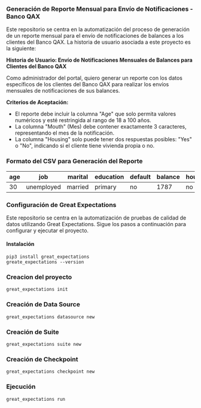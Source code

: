 ### Generación de Reporte Mensual para Envío de Notificaciones - Banco QAX

Este repositorio se centra en la automatización del proceso de generación de un reporte mensual para el envío de notificaciones de balances a los clientes del Banco QAX. La historia de usuario asociada a este proyecto es la siguiente:

**Historia de Usuario: Envío de Notificaciones Mensuales de Balances para Clientes del Banco QAX**

Como administrador del portal, quiero generar un reporte con los datos específicos de los clientes del Banco QAX para realizar los envíos mensuales de notificaciones de sus balances.

**Criterios de Aceptación:**
- El reporte debe incluir la columna "Age" que solo permita valores numéricos y esté restringida al rango de 18 a 100 años.
- La columna "Mouth" (Mes) debe contener exactamente 3 caracteres, representando el mes de la notificación.
- La columna "Housing" solo puede tener dos respuestas posibles: "Yes" o "No", indicando si el cliente tiene vivienda propia o no.


### Formato del CSV para Generación del Reporte

| age | job          | marital | education | default | balance | housing | loan | contact  | day | month | duration | campaign | pdays | previous | poutcome | y   |
|-----|--------------|---------|-----------|---------|---------|---------|------|----------|-----|-------|----------|----------|-------|----------|----------|-----|
| 30  | unemployed   | married | primary   | no      | 1787    | no      | no   | cellular | 19  | oct   | 79       | 1        | -1    | 0        | unknown  | no  |


###  Configuración de Great Expectations

Este repositorio se centra en la automatización de pruebas de calidad de datos utilizando Great Expectations. Sigue los pasos a continuación para configurar y ejecutar el proyecto.

#### Instalación
```
pip3 install great_expectations
greate_expectations --version
```

### Creacion del proyecto

```
great_expectations init
```

### Creación de Data Source

```
great_expectations datasource new
```


### Creación de Suite

```
great_expectations suite new

```

### Creación de Checkpoint

```
great_expectations checkpoint new

```


### Ejecución

```
great_expectations run

```
